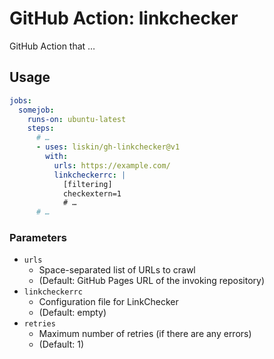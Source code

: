 # GitHub Action: linkchecker

GitHub Action that …

## Usage

```yaml
jobs:
  somejob:
    runs-on: ubuntu-latest
    steps:
      # …
      - uses: liskin/gh-linkchecker@v1
        with:
          urls: https://example.com/
          linkcheckerrc: |
            [filtering]
            checkextern=1
            # …
      # …
```

### Parameters

* `urls`
    * Space-separated list of URLs to crawl
    * (Default: GitHub Pages URL of the invoking repository)
* `linkcheckerrc`
    * Configuration file for LinkChecker
    * (Default: empty)
* `retries`
    * Maximum number of retries (if there are any errors)
    * (Default: 1)
